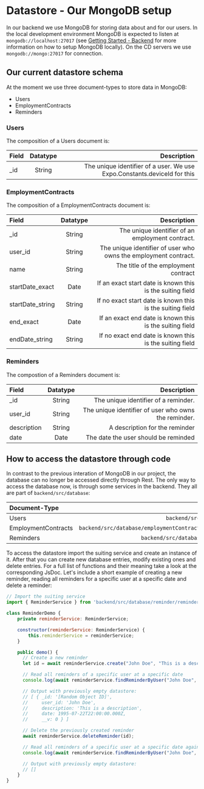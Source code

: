 # Datastore - Our MongoDB setup

In our backend we use MongoDB for storing data about and for our users. In the local development environment MongoDB is expected to listen at `mongodb://localhost:27017` (see [Getting Started - Backend](backend.md) for more information on how to setup MongoDB locally). On the CD servers we use `mongodb://mongo:27017` for connection.

## Our current datastore schema

At the moment we use three document-types to store data in MongoDB:

- Users
- EmploymentContracts
- Reminders

### Users

The composition of a Users document is:

| Field | Datatype | Description |
| :------------- |:-------------:| -----:|
| _id     | String | The unique identifier of a user. We use Expo.Constants.deviceId for this |

### EmploymentContracts

The composition of a EmploymentContracts document is:

| Field | Datatype | Description |
| :------------- |:-------------:| -----:|
| _id     | String | The unique identifier of an employment contract. |
| user_id     | String | The unique identifier of user who owns the employment contract. |
| name    | String | The title of the employment contract |
| startDate_exact     | Date | If an exact start date is known this is the suiting field  |
| startDate_string    | String | If no exact start date is known this is the suiting field  |
| end_exact     | Date | If an exact end date is known this is the suiting field  |
| endDate_string    | String | If no exact end date is known this is the suiting field  |

### Reminders

The compostion of a Reminders document is:

| Field | Datatype | Description |
| :------------- |:-------------:| -----:|
| _id     | String | The unique identifier of a reminder. |
| user_id     | String | The unique identifier of user who owns the reminder. |
| description    | String | A description for the reminder  |
| date    | Date | The date the user should be reminded  |


## How to access the datastore through code

In contrast to the previous interation of MongoDB in our project, the database can no longer be accessed directly through Rest. The only way to access the database now, is through some services in the backend. They all are part of `backend/src/database`:

| Document-Type | Path to the Service | 
| :------------- |-------------:| 
| Users    | `backend/src/database/user/user.service.ts` | 
| EmploymentContracts   | `backend/src/database/employmentContract/employmentContract.service.ts` | 
| Reminders  | `backend/src/database/reminder/reminder.service.ts` | 

To access the datastore import the suiting service and create an instance of it. After that you can create new database entries, modify existing ones and delete entries. For a full list of functions and their meaning take a look at the corresponding JsDoc. Let's include a short example of creating a new reminder, reading all reminders for a specific user at a specific date and delete a reminder:

```javascript
// Import the suiting service
import { ReminderService } from 'backend/src/database/reminder/reminder.service.ts';

class ReminderDemo {
    private reminderService: ReminderService;

    constructor(reminderService: ReminderService) {
        this.reminderService = reminderService;
    }

    public demo() { 
      // Create a new reminder
      let id = await reminderService.create("John Doe", "This is a description", new Date(1995,6,23));

      // Read all reminders of a specific user at a specific date 
      console.log(await reminderService.findReminderByUser("John Doe", new Date(1995,6,23)));

      // Output with previously empty datastore:
      // [ { _id: '[Random Object ID]',
      //     user_id: 'John Doe',
      //     description: 'This is a description',
      //     date: 1995-07-22T22:00:00.000Z,
      //     __v: 0 } ]

      // Delete the previously created reminder
      await reminderService.deleteReminder(id);

      // Read all reminders of a specific user at a specific date again
      console.log(await reminderService.findReminderByUser("John Doe", new Date(1995,6,23)));

      // Output with previously empty datastore:
      // []
    }
}
```
